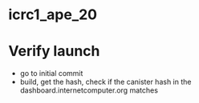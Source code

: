 # icrc1_ape_20

# Verify launch

- go to initial commit
- build, get the hash, check if the canister hash in the dashboard.internetcomputer.org matches
